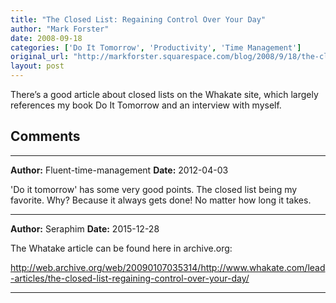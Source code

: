 ```yaml
---
title: "The Closed List: Regaining Control Over Your Day"
author: "Mark Forster"
date: 2008-09-18
categories: ['Do It Tomorrow', 'Productivity', 'Time Management']
original_url: "http://markforster.squarespace.com/blog/2008/9/18/the-closed-list-regaining-control-over-your-day.html"
layout: post
---
```


There’s a good article about closed lists on the Whakate site, which largely references my book Do It Tomorrow and an interview with myself.


## Comments

---

**Author:** Fluent-time-management
**Date:** 2012-04-03

'Do it tomorrow' has some very good points. The closed list being my favorite. Why? Because it always gets done! No matter how long it takes.

---

**Author:** Seraphim
**Date:** 2015-12-28

The Whatake article can be found here in archive.org:  
  
<http://web.archive.org/web/20090107035314/http://www.whakate.com/lead-articles/the-closed-list-regaining-control-over-your-day/>

---
